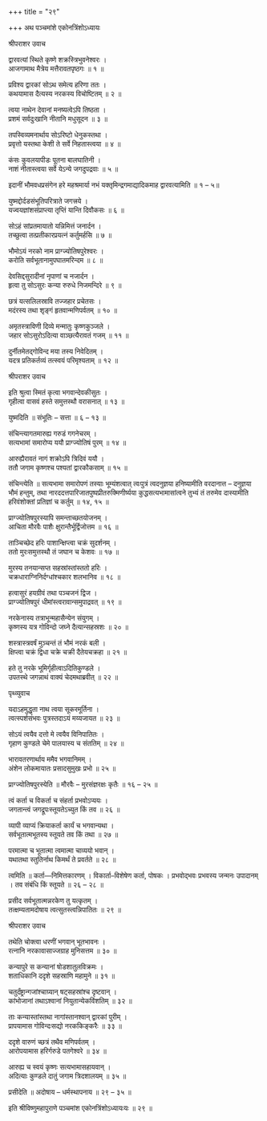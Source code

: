 +++
title = "२९"

+++
अथ पञ्चमांशे एकोनत्रिंशोऽध्यायः

श्रीपराशर उवाच

द्वारवत्यां स्थिते कृष्णे शक्रस्त्रिभुवनेश्वरः ।  
आजगामाथ मैत्रेय मत्तैरावतपृष्ठगः ॥ १ ॥

प्रविश्य द्वारकां सोऽथ समेत्य हरिणा ततः ।  
कथयामास दैत्यस्य नरकस्य विचोष्टितम् ॥ २ ॥

त्वया नाथेन देवानां मनष्यत्वेऽपि तिष्ठता ।  
प्रशमं सर्वदुःखानि नीतानि मधुसूदन ॥ ३ ॥

तपस्विव्यमनार्थाय सोऽरिष्टो धेनुकस्तथा ।  
प्रवृत्तो यस्तथा केशी ते सर्वे निहतास्त्वया ॥ ४ ॥

कंसः कुवलयापीडः पूतना बालघातिनी ।  
नाशं नीतास्त्वया सर्वे येऽन्ये जगदुपद्रवाः ॥ ५ ॥

इदानीं भौमवधप्रसंगेन हरे महश्रमार्या नभं यक्तृमिन्द्रगमाद्यादिकमाह द्वारवत्यामिति ॥ १ – ५॥

युष्मद्दोर्दडसंभूतिपरित्राते जगत्त्रये ।  
यज्वयज्ञांशसंप्राप्त्या तृप्तिं यान्ति दिवौकसः ॥ ६ ॥

सोऽहं सांप्रतमायातो यन्निमित्तं जनार्दन ।  
तच्छुत्वा तत्प्रतीकारप्रयत्नं कर्तुमर्हसि ॥ ७ ॥

भौमोऽयं नरको नाम प्राग्ज्योतिषपुरेश्वरः ।  
करोति सर्वभूतानामुपघातमरिन्दम ॥ ८ ॥

देवसिद्दसुरादीनां नृपाणां च नजार्दन ।  
हृत्वा तु सोऽसुरः कन्या रुरुधे निजमन्दिरे ॥ ९ ॥

छत्रं यत्सलिलस्रावि तज्जहार प्रचेतसः ।  
मदंरस्य तथा शृङ्गं हृतवान्मणिपर्वतम् ॥ १० ॥

अमृतस्त्राविणी दिव्ये मन्मातुः कृष्णकुञ्जले ।  
जहार सोऽसुरोऽदित्या वाञ्छत्यैरावतं गजम् ॥ ११ ॥

दुर्नीतमेतद्गोविन्द मया तस्य निवेदितम् ।  
यदत्र प्रतिकर्तव्यं तत्स्वयं परिमृश्यताम् ॥ १२ ॥

श्रीपराशर उवाच

इति श्रुत्वा स्मितं कृत्वा भगवान्देवकीसुतः ।  
गृहीत्वा वासवं हस्ते समुत्तस्थौ वरासनात् ॥ १३ ॥

युष्मदिति ॥ संभूतिः – सत्ता ॥ ६ – १३ ॥

संचिन्त्यागतमारुह्य गरुडं गगनेचरम् ।  
सत्यभामां समारोप्य ययौ प्राग्ज्योतिषं पुरम् ॥ १४ ॥

आरुह्यैरावतं नागं शक्रोऽपि त्रिदिवं ययौ ।  
ततौ जगाम कृष्णश्च पश्यतां द्वारकौकसाम् ॥ १५ ॥

संचिन्त्येति ॥ सत्यभामा समारोपणं तस्याः भूम्यंशत्वात् त्वःपुत्रं त्वदनुज्ञया हनिष्यामीति वरदानात्त – दनुज्ञया भौमं हन्तुम्, तथा नारददत्तपारिजातपुष्पप्रीतरुक्मिणीर्ष्यया कुद्धसत्यभामासांत्वने तुभ्यं तं तरुमेव दास्यामीति हरिवंशोक्तां प्रतिज्ञां च कर्तुम् ॥ १४, १५ ॥

प्राग्ज्योतिषपुरस्यापि समन्ताच्छतयोजनम् ।  
आचिता मौरवैः पाशैः क्षुरान्तैर्भूर्द्विजोत्तम ॥ १६ ॥

ताञ्चिच्छेद हरिः पाशान्क्षिप्त्वा चक्रं सुदर्शनम् ।  
ततो मुरःसमुत्तस्थौ तं जघान च केशवः ॥ १७ ॥

मुरस्य तनयान्सप्त सहस्रांस्तांस्ततो हरिः ।  
चक्रधाराग्निनिर्दग्धांश्चकार शलभानिव ॥ १८ ॥

हत्वासुरं हयग्रीवं तथा पञ्चजनं द्विज ।  
प्राग्ज्योतिषपुरं धीमांस्त्वरावान्समुपाद्रवत् ॥ १९ ॥

नरकेनास्य तत्राभून्महासैन्येन संयुगम् ।  
कृष्णस्य यत्र गोविन्दो जघ्ने दैत्यान्सहस्रशः ॥ २० ॥

शस्त्रास्त्रवर्षं मुञ्चन्तं तं भौमं नरकं बली ।  
क्षिप्त्वा चक्रं द्विधा चक्रे चक्री दैतेयचक्रहा ॥ २१ ॥

हते तु नरके भूमिर्गृहीत्वाऽदितिकुण्डले ।  
उपतस्थे जगन्नाथं वाक्यं चेदमथाब्रवीत् ॥ २२ ॥

पृथ्व्युवाच

यदाऽहमुद्धृता नाथ त्वया सूकरमूर्तिना ।  
त्वत्स्पर्शसंभवः पुत्रस्तदाऽयं मय्यजायत ॥ २३ ॥

सोऽयं त्वयैव दत्तो मे त्वयैव विनिपातितः ।  
गृहाण कुण्डले चेमे पालयास्य च संततिम् ॥ २४ ॥

भारावतरणार्थाय ममैव भगवानिमम् ।  
अंशेन लोकमायातः प्रसादसुमुखः प्रभो ॥ २५ ॥

प्राग्ज्योतिषपुरस्येति ॥ मौरवैः – मुरसंज्ञरक्षः कृतैः ॥ १६ – २५ ॥

त्वं कर्ता च विकर्ता च संहर्ता प्रभवोऽप्ययः ।  
जगतान्त्वं जगद्रूपःस्तूयतेऽच्युत किं तव ॥ २६ ॥

व्यापी व्याप्यं क्रियाकर्ता कार्यं च भगवान्यथा ।  
सर्वभूतात्मभूतस्य स्तूयते तव किं तथा ॥ २७ ॥

परमात्मा च भूतात्मा त्वमात्मा चाव्ययो भवान् ।  
यथातथा स्तुतिर्नाथ किमर्थं ते प्रवर्तते ॥ २८ ॥

त्वमिति ॥ कर्ता—निमित्तकारणम् । विकार्ता–विशेषेण कर्ता, पोषकः । प्रभवोद्भवः प्रभवस्य जन्मनः उपादानम् । तव संबंधि किं स्तूयते ॥ २६ – २८ ॥

प्रसीद सर्वभूतात्मन्नरकेण तु यत्कृतम् ।  
तत्क्षम्यतामदोषाय त्वत्सुतस्त्वन्निपातितः ॥ २९ ॥

श्रीपराशर उवाच

तथेति चोक्त्वा धरणीं भगवान् भूतभावनः ।  
रत्नानि नरकावासाज्जग्राह मुनिसत्तम ॥ ३० ॥

कन्यापुरे स कन्यानां षोडशातुलविक्रमः ।  
शताधिकानि ददृशे सहस्राणि महामुने ॥ ३१ ॥

चतुर्दंष्ट्रान्गजांश्चाग्र्यान् षट्सहस्रांश्च दृष्टवान् ।  
कांभोजानां तथाऽश्वानां नियुतान्येकविंशतिम् ॥ ३२ ॥

ताः कन्यास्तांस्तथा नागांस्तानश्वान् द्वारकां पुरीम् ।  
प्रापयामास गोविन्दःसद्यो नरककिङ्करैः ॥ ३३ ॥

ददृशे वारुणं च्छत्रं तथैव मणिपर्वतम् ।  
आरोपयामास हरिर्गरुडे पतगेश्वरे ॥ ३४ ॥

आरुह्य च स्वयं कृष्णः सत्यभामासहायवान् ।  
अदित्याः कुण्डले दातुं जगाम त्रिदशालयम् ॥ ३५ ॥

प्रसीदेति ॥ अदोषाय – धर्मस्थापनाय ॥ २९ – ३५ ॥

इति श्रीविष्णुमहापुराणे पञ्चमांश एकोनत्रिंशोऽध्यायःयः ॥ २९ ॥
